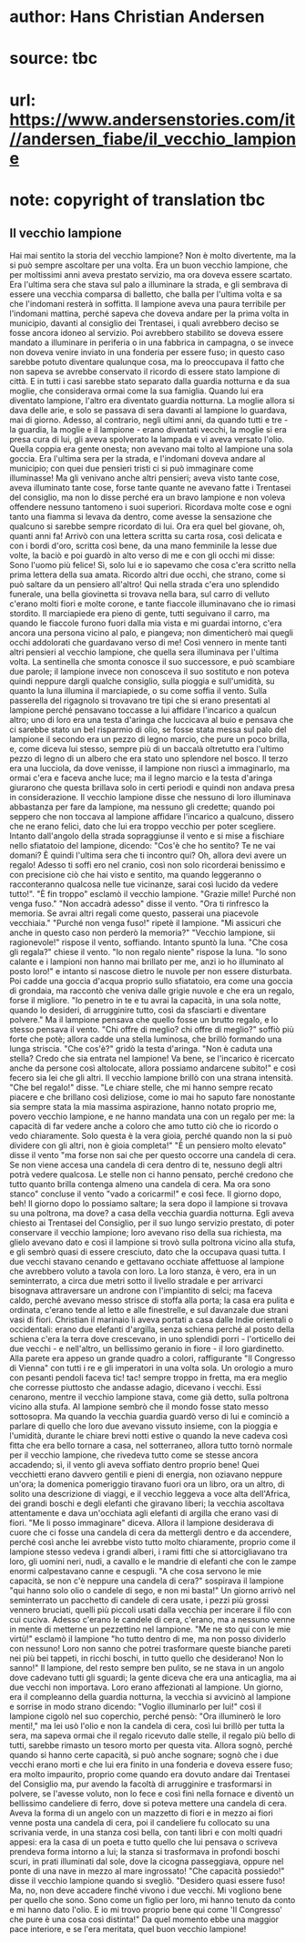 # author: Hans Christian Andersen
# source: tbc
# url: https://www.andersenstories.com/it//andersen_fiabe/il_vecchio_lampione
# note: copyright of translation tbc

## Il vecchio lampione 

Hai mai sentito la storia del vecchio lampione? Non è molto divertente,
ma la si può sempre ascoltare per una volta.
Era un buon vecchio lampione, che per moltissimi anni aveva prestato
servizio, ma ora doveva essere scartato. Era l'ultima sera che stava
sul palo a illuminare la strada, e gli sembrava di essere una vecchia
comparsa di balletto, che balla per l'ultima volta e sa che l'indomani
resterà in soffitta. Il lampione aveva una paura terribile per
l'indomani mattina, perché sapeva che doveva andare per la prima volta
in municipio, davanti al consiglio dei Trentasei, i quali avrebbero
deciso se fosse ancora idoneo al servizio. Poi avrebbero stabilito se
doveva essere mandato a illuminare in periferia o in una fabbrica in
campagna, o se invece non doveva venire inviato in una fonderia per
essere fuso; in questo caso sarebbe potuto diventare qualunque cosa, ma
lo preoccupava il fatto che non sapeva se avrebbe conservato il ricordo
di essere stato lampione di città. E in tutti i casi sarebbe stato
separato dalla guardia notturna e da sua moglie, che considerava ormai
come la sua famiglia. Quando lui era diventato lampione, l'altro era
diventato guardia notturna. La moglie allora si dava delle arie, e solo
se passava di sera davanti al lampione lo guardava, mai di giorno.
Adesso, al contrario, negli ultimi anni, da quando tutti e tre - la
guardia, la moglie e il lampione - erano diventati vecchi, la moglie si
era presa cura di lui, gli aveva spolverato la lampada e vi aveva
versato l'olio. Quella coppia era gente onesta; non avevano mai tolto
al lampione una sola goccia. Era l'ultima sera per la strada, e
l'indomani doveva andare al municipio; con quei due pensieri tristi ci
si può immaginare come illuminasse! Ma gli venivano anche altri
pensieri; aveva visto tante cose, aveva illuminato tante cose, forse
tante quante ne avevano fatte i Trentasei del consiglio, ma non lo disse
perché era un bravo lampione e non voleva offendere nessuno tantomeno i
suoi superiori.
Ricordava molte cose e ogni tanto una fiamma si levava da dentro, come
avesse la sensazione che qualcuno si sarebbe sempre ricordato di lui.
Ora era quel bel giovane, oh, quanti anni fa! Arrivò con una lettera
scritta su carta rosa, così delicata e con i bordi d'oro, scritta così
bene, da una mano femminile la lesse due volte, la baciò e poi guardò in
alto verso di me e con gli occhi mi disse: Sono l'uomo più felice! Sì,
solo lui e io sapevamo che cosa c'era scritto nella prima lettera della
sua amata. Ricordo altri due occhi, che strano, come si può saltare da
un pensiero all'altro! Qui nella strada c'era uno splendido funerale,
una bella giovinetta si trovava nella bara, sul carro di velluto
c'erano molti fiori e molte corone, e tante fiaccole illuminavano che
io rimasi stordito. Il marciapiede era pieno di gente, tutti seguivano
il carro, ma quando le fiaccole furono fuori dalla mia vista e mi
guardai intorno, c'era ancora una persona vicino al palo, e piangeva;
non dimenticherò mai quegli occhi addolorati che guardavano verso di
me!
Così vennero in mente tanti altri pensieri al vecchio lampione, che
quella sera illuminava per l'ultima volta. La sentinella che smonta
conosce il suo successore, e può scambiare due parole; il lampione
invece non conosceva il suo sostituto e non poteva quindi neppure dargli
qualche consiglio, sulla pioggia e sull'umidità, su quanto la luna
illumina il marciapiede, o su come soffia il vento.
Sulla passerella del rigagnolo si trovavano tre tipi che si erano
presentati al lampione perché pensavano toccasse a lui affidare
l'incarico a qualcun altro; uno di loro era una testa d'aringa che
luccicava al buio e pensava che ci sarebbe stato un bel risparmio di
olio, se fosse stata messa sul palo del lampione il secondo era un pezzo
di legno marcio, che pure un poco brilla, e, come diceva lui stesso,
sempre più di un baccalà oltretutto era l'ultimo pezzo di legno di un
albero che era stato uno splendore nel bosco. Il terzo era una lucciola,
da dove venisse, il lampione non riuscì a immaginarlo, ma ormai c'era e
faceva anche luce; ma il legno marcio e la testa d'aringa giurarono che
questa brillava solo in certi periodi e quindi non andava presa in
considerazione.
Il vecchio lampione disse che nessuno di loro illuminava abbastanza per
fare da lampione, ma nessuno gli credette; quando poi seppero che non
toccava al lampione affidare l'incarico a qualcuno, dissero che ne
erano felici, dato che lui era troppo vecchio per poter scegliere.
Intanto dall'angolo della strada sopraggiunse il vento e si mise a
fischiare nello sfiatatoio del lampione, dicendo: "Cos'è che ho
sentito? Te ne vai domani? È quindi l'ultima sera che ti incontro qui?
Oh, allora devi avere un regalo! Adesso ti soffi ero nel cranio, così
non solo ricorderai benissimo e con precisione ciò che hai visto e
sentito, ma quando leggeranno o racconteranno qualcosa nelle tue
vicinanze, sarai così lucido da vedere tutto!".
"È fin troppo" esclamò il vecchio lampione. "Grazie mille! Purché non
venga fuso."
"Non accadrà adesso" disse il vento. "Ora ti rinfresco la memoria. Se
avrai altri regali come questo, passerai una piacevole vecchiaia."
"Purché non venga fuso!" ripetè il lampione. "Mi assicuri che anche
in questo caso non perderò la memoria?"
"Vecchio lampione, sii ragionevole!" rispose il vento, soffiando.
Intanto spuntò la luna. "Che cosa gli regala?" chiese il vento.
"Io non regalo niente" rispose la luna. "Io sono calante e i lampioni
non hanno mai brillato per me, anzi io ho illuminato al posto loro!" e
intanto si nascose dietro le nuvole per non essere disturbata. Poi cadde
una goccia d'acqua proprio sullo sfiatatoio, era come una goccia di
grondaia, ma raccontò che veniva dalle grigie nuvole e che era un
regalo, forse il migliore. "Io penetro in te e tu avrai la capacità, in
una sola notte, quando lo desideri, di arrugginire tutto, così da
sfasciarti e diventare polvere." Ma il lampione pensava che quello
fosse un brutto regalo, e lo stesso pensava il vento. "Chi offre di
meglio? chi offre di meglio?" soffiò più forte che potè; allora cadde
una stella luminosa, che brillò formando una lunga striscia.
"Che cos'è?" gridò la testa d'aringa. "Non è caduta una stella?
Credo che sia entrata nel lampione! Va bene, se l'incarico è ricercato
anche da persone così altolocate, allora possiamo andarcene subito!" e
così fecero sia lei che gli altri. Il vecchio lampione brillò con una
strana intensità. "Che bel regalo!" disse. "Le chiare stelle, che mi
hanno sempre recato piacere e che brillano così deliziose, come io mai
ho saputo fare nonostante sia sempre stata la mia massima aspirazione,
hanno notato proprio me, povero vecchio lampione, e ne hanno mandata una
con un regalo per me: la capacità di far vedere anche a coloro che amo
tutto ciò che io ricordo o vedo chiaramente. Solo questa è la vera
gioia, perché quando non la si può dividere con gli altri, non è gioia
completa!"
"È un pensiero molto elevato" disse il vento "ma forse non sai che
per questo occorre una candela di cera. Se non viene accesa una candela
di cera dentro di te, nessuno degli altri potrà vedere qualcosa. Le
stelle non ci hanno pensato, perché credono che tutto quanto brilla
contenga almeno una candela di cera. Ma ora sono stanco" concluse il
vento "vado a coricarmi!" e così fece.
Il giorno dopo, beh! Il giorno dopo lo possiamo saltare; la sera dopo il
lampione si trovava su una poltrona, ma dove? a casa della vecchia
guardia notturna. Egli aveva chiesto ai Trentasei del Consiglio, per il
suo lungo servizio prestato, di poter conservare il vecchio lampione;
loro avevano riso della sua richiesta, ma glielo avevano dato e così il
lampione si trovò sulla poltrona vicino alla stufa, e gli sembrò quasi
di essere cresciuto, dato che la occupava quasi tutta. I due vecchi
stavano cenando e gettavano occhiate affettuose al lampione che
avrebbero voluto a tavola con loro. La loro stanza, è vero, era in un
seminterrato, a circa due metri sotto il livello stradale e per
arrivarci bisognava attraversare un androne con l'impiantito di selci;
ma faceva caldo, perché avevano messo strisce di stoffa alla porta; la
casa era pulita e ordinata, c'erano tende al letto e alle finestrelle,
e sul davanzale due strani vasi di fiori. Christian il marinaio li aveva
portati a casa dalle Indie orientali o occidentali: erano due elefanti
d'argilla, senza schiena perché al posto della schiena c'era la terra
dove crescevano, in uno splendidi porri - l'orticello dei due vecchi -
e nell'altro, un bellissimo geranio in fiore - il loro giardinetto.
Alla parete era appeso un grande quadro a colori, raffigurante "Il
Congresso di Vienna" con tutti i re e gli imperatori in una volta sola.
Un orologio a muro con pesanti pendoli faceva tic! tac! sempre troppo in
fretta, ma era meglio che corresse piuttosto che andasse adagio,
dicevano i vecchi. Essi cenarono, mentre il vecchio lampione stava, come
già detto, sulla poltrona vicino alla stufa. Al lampione sembrò che il
mondo fosse stato messo sottosopra. Ma quando la vecchia guardia guardò
verso di lui e cominciò a parlare di quello che loro due avevano vissuto
insieme, con la pioggia e l'umidità, durante le chiare brevi notti
estive o quando la neve cadeva così fìtta che era bello tornare a casa,
nel sotterraneo, allora tutto tornò normale per il vecchio lampione, che
rivedeva tutto come se stesse ancora accadendo; sì, il vento gli aveva
soffiato dentro proprio bene!
Quei vecchietti erano davvero gentili e pieni di energia, non oziavano
neppure un'ora; la domenica pomeriggio tiravano fuori ora un libro, ora
un altro, di solito una descrizione di viaggi, e il vecchio leggeva a
voce alta dell'Africa, dei grandi boschi e degli elefanti che giravano
liberi; la vecchia ascoltava attentamente e dava un'occhiata agli
elefanti di argilla che erano vasi di fiori.
"Me li posso immaginare" diceva. Allora il lampione desiderava di
cuore che ci fosse una candela di cera da mettergli dentro e da
accendere, perché così anche lei avrebbe visto tutto molto chiaramente,
proprio come il lampione stesso vedeva i grandi alberi, i rami fìtti che
si attorcigliavano tra loro, gli uomini neri, nudi, a cavallo e le
mandrie di elefanti che con le zampe enormi calpestavano canne e
cespugli.
"A che cosa servono le mie capacità, se non c'è neppure una candela di
cera?" sospirava il lampione "qui hanno solo olio o candele di sego, e
non mi basta!"
Un giorno arrivò nel seminterrato un pacchetto di candele di cera usate,
i pezzi più grossi vennero bruciati, quelli più piccoli usati dalla
vecchia per incerare il filo con cui cuciva. Adesso c'erano le candele
di cera, c'erano, ma a nessuno venne in mente di metterne un pezzettino
nel lampione.
"Me ne sto qui con le mie virtù!" esclamò il lampione "ho tutto
dentro di me, ma non posso dividerlo con nessuno! Loro non sanno che
potrei trasformare queste bianche pareti nei più bei tappeti, in ricchi
boschi, in tutto quello che desiderano! Non lo sanno!"
Il lampione, del resto sempre ben pulito, se ne stava in un angolo dove
cadevano tutti gli sguardi; la gente diceva che era una anticaglia, ma
ai due vecchi non importava. Loro erano affezionati al lampione.
Un giorno, era il compleanno della guardia notturna, la vecchia si
avvicinò al lampione e sorrise in modo strano dicendo: "Voglio
illuminarlo per lui!" così il lampione cigolò nel suo coperchio, perché
pensò: "Ora illuminerò le loro menti!," ma lei usò l'olio e non la
candela di cera, così lui brillò per tutta la sera, ma sapeva ormai che
il regalo ricevuto dalle stelle, il regalo più bello di tutti, sarebbe
rimasto un tesoro morto per questa vita.
Allora sognò, perché quando si hanno certe capacità, si può anche
sognare; sognò che i due vecchi erano morti e che lui era finito in una
fonderia e doveva essere fuso; era molto impaurito, proprio come quando
era dovuto andare dai Trentasei del Consiglio ma, pur avendo la facoltà
di arrugginire e trasformarsi in polvere, se l'avesse voluto, non lo
fece e così finì nella fornace e diventò un bellissimo candeliere di
ferro, dove si poteva mettere una candela di cera. Aveva la forma di un
angelo con un mazzetto di fiori e in mezzo ai fiori venne posta una
candela di cera, poi il candeliere fu collocato su una scrivania verde,
in una stanza così bella, con tanti libri e con molti quadri appesi: era
la casa di un poeta e tutto quello che lui pensava o scriveva prendeva
forma intorno a lui; la stanza si trasformava in profondi boschi scuri,
in prati illuminati dal sole, dove la cicogna passeggiava, oppure nel
ponte di una nave in mezzo al mare ingrossato!
"Che capacità possiedo!" disse il vecchio lampione quando si svegliò.
"Desidero quasi essere fuso! Ma, no, non deve accadere finché vivono i
due vecchi. Mi vogliono bene per quello che sono. Sono come un figlio
per loro, mi hanno tenuto da conto e mi hanno dato l'olio. E io mi
trovo proprio bene qui come 'Il Congresso' che pure è una cosa così
distinta!"
Da quel momento ebbe una maggior pace interiore, e se l'era meritata,
quel buon vecchio lampione!
